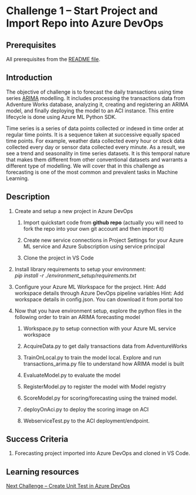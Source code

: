 # Challenge 1 – Start Project and Import Repo into Azure DevOps 

## Prerequisites

All prerequisites from the [README file](../README.md).

## Introduction

The objective of challenge is to forecast the daily transactions using time
series
[ARIMA](https://en.wikipedia.org/wiki/Autoregressive_integrated_moving_average)
modelling. It includes processing the transactions data from Adventure Works
database, analyzing it, creating and registering an ARIMA model, and finally
deploying the model to an ACI instance. This entire lifecycle is done using
Azure ML Python SDK.

Time series is a series of data points collected or indexed in time order at
regular time points. It is a sequence taken at successive equally spaced time
points. For example, weather data collected every hour or stock data collected
every day or sensor data collected every minute. As a result, we see a trend and
seasonality in time series datasets. It is this temporal nature that makes them
different from other conventional datasets and warrants a different type of
modelling. We will cover that in this challenge as forecasting is one of the
most common and prevalent tasks in Machine Learning.

## Description

1.  Create and setup a new project in Azure DevOps

    1.  Import quickstart code from **github repo** (actually you will need to
        fork the repo into your own git account and then import it)

    2.  Create new service connections in Project Settings for your Azure ML service and Azure Subscription using service
        principal
      
    3.  Clone the project in VS Code

2.  Install library requirements to setup your environment:  
    *pip install -r ./environment_setup/requirements.txt*

3.  Configure your Azure ML Workspace for the project. 
    Hint: Add workspace details through Azure DevOps pipeline variables
    Hint: Add workspace details in config.json. You can download it from portal too

4.  Now that you have environment setup, explore the python files in the
    following order to train an ARIMA forecasting model

    1.  Workspace.py to setup connection with your Azure ML service workspace

    2.  AcquireData.py to get daily transactions data from AdventureWorks

    3.  TrainOnLocal.py to train the model local. Explore and run
        transactions_arima.py file to understand how ARIMA model is built

    4.  EvaluateModel.py to evaluate the model

    5.  RegisterModel.py to register the model with Model registry

    6.  ScoreModel.py for scoring/forecasting using the trained model.

    7.  deployOnAci.py to deploy the scoring image on ACI

    8.  WebserviceTest.py to the ACI deployment/endpoint.
    
## Success Criteria

1.  Forecasting project imported into Azure DevOps and cloned in VS Code.

## Learning resources

[Next Challenge – Create Unit Test in Azure DevOps](02-UnitTesting.md)
